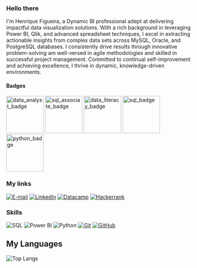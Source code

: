 ### Hello there 

I'm Henrique Figueira, a Dynamic BI professional adept at delivering impactful data visualization solutions. With a rich background in leveraging Power BI, Qlik, and advanced spreadsheet techniques, I excel in extracting actionable insights from complex data sets across MySQL, Oracle, and PostgreSQL databases. I consistently drive results through innovative problem-solving am well-versed in agile methodologies and skilled in successful project management. Committed to continual self-improvement and achieving excellence, I thrive in dynamic, knowledge-driven environments.

#### Badges

<img width="100" alt="data_analyst_badge" src="https://github.com/figueira34/figueira34/assets/104475749/4ae3511a-768c-4d0b-aa03-5148f729d8b7">
<img width="100" alt="sql_associate_badge" src="https://github.com/figueira34/figueira34/assets/104475749/d54467dc-6908-4949-8423-1ca8f6679f6a">
<img width="100" alt="data_literacy_badge" src="https://github.com/figueira34/figueira34/assets/104475749/5674826c-d056-44cd-9d6b-bac3fd1844a4">
<img width="100" alt="sql_badge" src="https://github.com/figueira34/figueira34/assets/104475749/cb6f5bdb-4d1d-4e91-95ad-dc1db6ca17f5">
<img width="100" alt="python_badge" src="https://github.com/figueira34/figueira34/assets/104475749/6ff5eadb-95d2-4b9a-a492-abffaa0f88fc">




### My links
[![E-mail](https://img.shields.io/badge/-Email-000?style=for-the-badge&logo=gmail&logoColor=E94D5F)](mailto:heenrique.fiigueira@gmail.com)
[![LinkedIn](https://img.shields.io/badge/-LinkedIn-000?style=for-the-badge&logo=linkedin&logoColor=30A3DC)](https://www.linkedin.com/in/henriquefigueira/)
[![Datacamp](https://img.shields.io/badge/datacamp-000?style=for-the-badge&logo=datacamp&logoColor=03EF62)](https://www.datacamp.com/portfolio/henriquefigueira)
[![Hackerrank](https://img.shields.io/badge/-Hacker%20rank-000?style=for-the-badge&logo=Hackerrank&logoColor=#068932)](https://www.hackerrank.com/profile/heenrique_fiigu1)


### Skills

![SQL](https://img.shields.io/badge/SQL-000?style=for-the-badge&logo=sql)
![Power BI](https://img.shields.io/badge/power%20bi-000?style=for-the-badge&logo=power%20bi)
![Python](https://img.shields.io/badge/python-000?style=for-the-badge&logo=python)
[![Git](https://img.shields.io/badge/Git-000?style=for-the-badge&logo=git&logoColor=E94D5F)](https://git-scm.com/doc)
[![GitHub](https://img.shields.io/badge/GitHub-000?style=for-the-badge&logo=github&logoColor=30A3DC)](https://docs.github.com/)


## My Languages

![Top Langs](https://github-readme-stats.vercel.app/api/top-langs/?username=figueira34&hide_progress=true&theme=dark)
